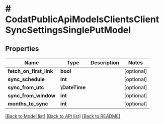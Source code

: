 # # CodatPublicApiModelsClientsClientSyncSettingsSinglePutModel

## Properties

Name | Type | Description | Notes
------------ | ------------- | ------------- | -------------
**fetch_on_first_link** | **bool** |  | [optional]
**sync_schedule** | **int** |  | [optional]
**sync_from_utc** | **\DateTime** |  | [optional]
**sync_from_window** | **int** |  | [optional]
**months_to_sync** | **int** |  | [optional]

[[Back to Model list]](../../README.md#models) [[Back to API list]](../../README.md#endpoints) [[Back to README]](../../README.md)
